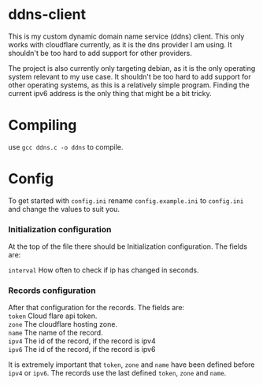# ddns-client
  
This is my custom dynamic domain name service (ddns) client. This only works with cloudflare currently, as it is the dns provider I am using. It shouldn't be too hard to add support for other providers.  
  
The project is also currently only targeting debian, as it is the only operating system relevant to my use case. It shouldn't be too hard to add support for other operating systems, as this is a relatively simple program. Finding the current ipv6 address is the only thing that might be a bit tricky.
  
# Compiling
  
use `gcc ddns.c -o ddns` to compile.  
  
# Config

To get started with `config.ini` rename `config.example.ini` to `config.ini` and change the values to suit you.

### Initialization configuration
  
At the top of the file there should be Initialization configuration. The fields are:  
  
`interval` How often to check if ip has changed in seconds.
  
### Records configuration
  
After that configuration for the records. The fields are:  
`token` Cloud flare api token.  
`zone` The cloudflare hosting zone.  
`name` The name of the record.  
`ipv4` The id of the record, if the record is ipv4  
`ipv6` The id of the record, if the record is ipv6  
  
It is extremely important that `token`, `zone` and `name` have been defined before `ipv4` or `ipv6`. The records use the last defined `token`, `zone` and `name`. 